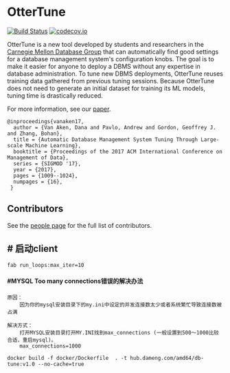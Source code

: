 # OtterTune

[![Build Status](https://travis-ci.org/cmu-db/ottertune.svg?branch=master)](https://travis-ci.org/cmu-db/ottertune)
[![codecov.io](https://codecov.io/github/cmu-db/ottertune/coverage.svg?branch=master)](https://codecov.io/github/cmu-db/ottertune)

OtterTune is a new tool developed by students and researchers in the [Carnegie Mellon Database Group](http://db.cs.cmu.edu/projects/autotune/) that can automatically find good settings for a database management system's configuration knobs. The goal is to make it easier for anyone to deploy a DBMS without any expertise in database administration. To tune new DBMS deployments, OtterTune reuses training data gathered from previous tuning sessions. Because OtterTune does not need to generate an initial dataset for training its ML models, tuning time is drastically reduced.

For more information, see our [paper](http://db.cs.cmu.edu/papers/2017/p1009-van-aken.pdf).

```
@inproceedings{vanaken17,
  author = {Van Aken, Dana and Pavlo, Andrew and Gordon, Geoffrey J. and Zhang, Bohan},
  title = {Automatic Database Management System Tuning Through Large-scale Machine Learning},
  booktitle = {Proceedings of the 2017 ACM International Conference on Management of Data},
  series = {SIGMOD '17},
  year = {2017},
  pages = {1009--1024},
  numpages = {16},
 }
 ```

## Contributors

See the [people page](https://github.com/cmu-db/ottertune/graphs/contributors) for the full list of contributors.


## # 启动client
```shell
fab run_loops:max_iter=10
```

#### #MYSQL Too many connections错误的解决办法
```properties
原因：
    因为你的mysql安装目录下的my.ini中设定的并发连接数太少或者系统繁忙导致连接数被占满

解决方式：
    打开MYSQL安装目录打开MY.INI找到max_connections (一般设置到500～1000比较合适，重启mysql)。
    max_connections=1000
```


```shell
docker build -f docker/Dockerfile  . -t hub.dameng.com/amd64/db-tune:v1.0 --no-cache=true
```

